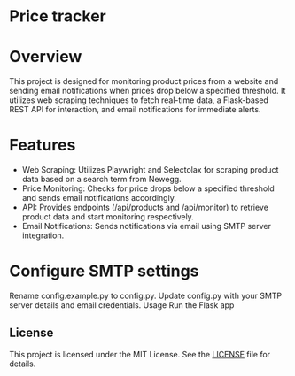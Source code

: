 # Price tracker
# Overview
This project is designed for monitoring product prices from a website and sending email notifications when prices drop below a specified threshold. It utilizes web scraping techniques to fetch real-time data, a Flask-based REST API for interaction, and email notifications for immediate alerts.

# Features
- Web Scraping: Utilizes Playwright and Selectolax for scraping product data based on a search term from Newegg.
- Price Monitoring: Checks for price drops below a specified threshold and sends email notifications accordingly.
- API: Provides endpoints (/api/products and /api/monitor) to retrieve product data and start monitoring respectively.
- Email Notifications: Sends notifications via email using SMTP server integration.

# Configure SMTP settings

Rename config.example.py to config.py.
Update config.py with your SMTP server details and email credentials.
Usage
Run the Flask app

## License
This project is licensed under the MIT License. See the [LICENSE](LICENSE) file for details.
